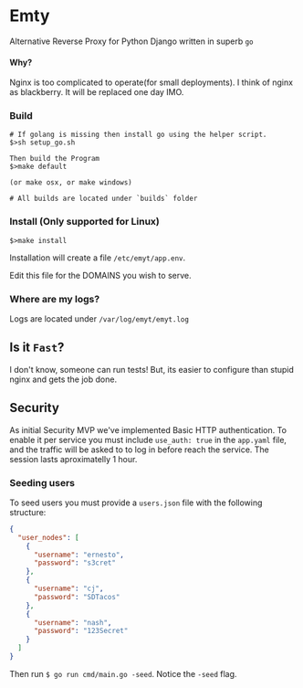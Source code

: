 # Emty

Alternative Reverse Proxy for Python Django written in superb `go`

#### Why?

Nginx is too complicated to operate(for small deployments). I think of nginx as blackberry. It will be replaced one day IMO.

### Build

```
# If golang is missing then install go using the helper script.
$>sh setup_go.sh
```

```
Then build the Program
$>make default

(or make osx, or make windows)

# All builds are located under `builds` folder
```

### Install (Only supported for Linux)

```
$>make install
```

Installation will create a file `/etc/emyt/app.env`.

Edit this file for the DOMAINS you wish to serve.

### Where are my logs?

Logs are located under `/var/log/emyt/emyt.log`

## Is it `Fast`?

I don't know, someone can run tests! But, its easier to configure than stupid nginx and gets the job done.

## Security

As initial Security MVP we've implemented Basic HTTP authentication. To enable it per service you must include `use_auth: true` in the `app.yaml` file, and the traffic will be asked to to log in before reach the service. The session lasts aproximatelly 1 hour.

### Seeding users

To seed users you must provide a `users.json` file with the following structure:

```json
{
  "user_nodes": [
    {
      "username": "ernesto",
      "password": "s3cret"
    },
    {
      "username": "cj",
      "password": "SDTacos"
    },
    {
      "username": "nash",
      "password": "123Secret"
    }
  ]
}
```

Then run `$ go run cmd/main.go -seed`. Notice the `-seed` flag.